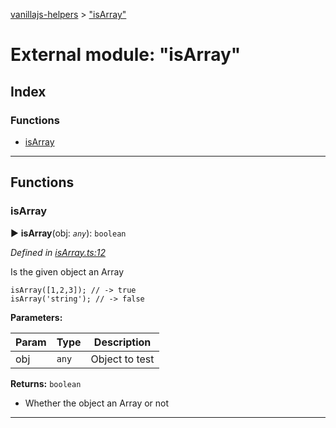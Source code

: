 [vanillajs-helpers](../README.md) > ["isArray"](../modules/_isarray_.md)



# External module: "isArray"

## Index

### Functions

* [isArray](_isarray_.md#isarray)



---
## Functions
<a id="isarray"></a>

###  isArray

► **isArray**(obj: *`any`*): `boolean`



*Defined in [isArray.ts:12](https://github.com/Tokimon/vanillajs-helpers/blob/97e473e/isArray.ts#L12)*



Is the given object an Array

    isArray([1,2,3]); // -> true
    isArray('string'); // -> false


**Parameters:**

| Param | Type | Description |
| ------ | ------ | ------ |
| obj | `any`   |  Object to test |





**Returns:** `boolean`
- Whether the object an Array or not






___


